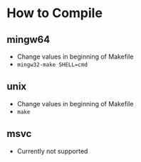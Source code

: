 
# How to Compile

## mingw64
- Change values in beginning of Makefile
- `mingw32-make SHELL=cmd`

## unix
- Change values in beginning of Makefile
- `make`

## msvc
- Currently not supported
